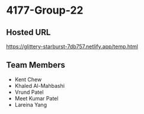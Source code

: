 # 4177-Group-22

## Hosted URL
https://glittery-starburst-7db757.netlify.app/temp.html
## Team Members
- Kent Chew
- Khaled Al-Mahbashi
- Vrund Patel
- Meet Kumar Patel
- Lareina Yang